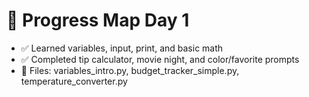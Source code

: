 # 🐍 Progress Map Day 1

- ✅ Learned variables, input, print, and basic math
- ✅ Completed tip calculator, movie night, and color/favorite prompts
- 📂 Files: variables_intro.py, budget_tracker_simple.py, temperature_converter.py